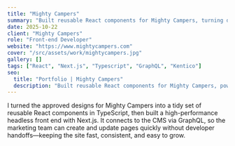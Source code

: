 ```yaml
---
title: "Mighty Campers"
summary: "Built reusable React components for Mighty Campers, turning designs into fast, consistent UI blocks that power key pages and a smoother booking journey."
date: 2025-10-22
client: "Mighty Campers"
role: "Front-end Developer"
website: "https://www.mightycampers.com"
cover: "/src/assets/work/mightycampers.jpg"
gallery: []
tags: ["React", "Next.js", "Typescript", "GraphQL", "Kentico"]
seo:
  title: "Portfolio | Mighty Campers"
  description: "Built reusable React components for Mighty Campers, powering key pages and smoother booking."
---
```

  
I turned the approved designs for Mighty Campers into a tidy set of reusable React components in TypeScript, then built a high-performance headless front end with Next.js. It connects to the CMS via GraphQL, so the marketing team can create and update pages quickly without developer handoffs—keeping the site fast, consistent, and easy to grow.